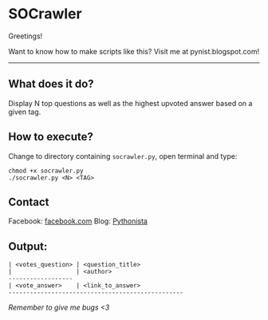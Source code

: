 # SOCrawler
Greetings! 
 
Want to know how to make scripts like this? Visit me at pynist.blogspot.com! 

<hr />

## What does it do?
Display N top questions as well as the highest upvoted answer based on a given tag.

## How to execute?
Change to directory containing `socrawler.py`, open terminal and type:
```
chmod +x socrawler.py
./socrawler.py <N> <TAG>
``` 

## Contact
Facebook: [facebook.com](https://facebook.com/duycoding710)
Blog: [Pythonista](https://pynist.blogspot.com)

## Output:
```
| <votes_question> | <question_title>
|                  | <author>
------------------
| <vote_answer>    | <link_to_answer>
-------------------------------------------------

```

_Remember to give me bugs <3_
